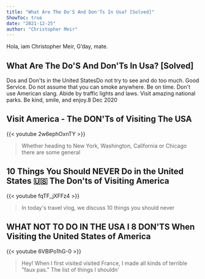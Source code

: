 ```yaml
---
title: "What Are The Do'S And Don'Ts In Usa? [Solved]"
ShowToc: true 
date: "2021-12-25"
author: "Christopher Meir" 
---
```


Hola, iam Christopher Meir, G’day, mate.
## What Are The Do'S And Don'Ts In Usa? [Solved]
Dos and Don'ts in the United StatesDo not try to see and do too much. 
 Good Service. 
 Do not assume that you can smoke anywhere. 
 Be on time. 
 Don't use American slang. 
 Abide by traffic lights and laws. 
 Visit amazing national parks. 
 Be kind, smile, and enjoy.8 Dec 2020

## Visit America - The DON'Ts of Visiting The USA
{{< youtube 2w6ephOxnTY >}}
>Whether heading to New York, Washington, California or Chicago there are some general 

## 10 Things You Should NEVER Do in the United States 🇺🇸 The Don'ts of Visiting America
{{< youtube fqTF_jXFFz4 >}}
>In today's travel vlog, we discuss 10 things you should never 

## WHAT NOT TO DO IN THE USA I 8 DON'TS When Visiting the United States of America
{{< youtube 6VBlPo1hG-0 >}}
>Hey! When I first visited visited France, I made all kinds of terrible "faux pas." The list of things I shouldn'

